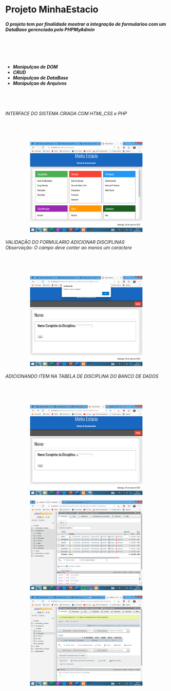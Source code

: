 <h1>Projeto MinhaEstacio</h1>

<h5>O projeto tem por finalidade mostrar a integração de formularios com um DataBase gerenciada pelo <em>PHPMyAdmin</em>
<br></br>
<br></br>
<br></br>

<ul>
    <li>
    Manipulçao de DOM
    </li>
    <li>
    CRUD
    </li>
    <li>
    Manipulçao de DataBase
    </li>
    <li>
    Manipulçao de Arquivos
    </li>

</ul>
</h5>
<br></br>
<h6>INTERFACE DO SISTEMA CRIADA COM HTML,CSS e PHP</h6>
<br></br>
<p align="center">
  <img src="IMG/img1.png" width="350" title="hover text">
</p>

<h6>
VALIDAÇÃO DO FORMULARIO ADICIONAR DISCIPLINAS
<br>
Observação: O campo deve conter ao menos um caractere
</h6>
<br></br>
<p align="center">
  <img src="IMG/img2.png" width="350" title="hover text">
</p>


<h6>
ADICIONANDO ITEM NA TABELA DE DISCIPLINA DO BANCO DE DADOS 
</h6>
<br></br>
<p align="center">
  <img src="IMG/img3.png" width="350" title="hover text">
</p>
<p align="center">
  <img src="IMG/img4.png" width="350" title="hover text">
</p>
<p align="center">
  <img src="IMG/img5.png" width="350" title="hover text">
</p>



